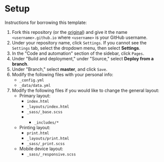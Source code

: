 # Setup
Instructions for borrowing this template:

1. Fork this repository (or the [original](https://github.com/sharu725/online-cv)) and give it the name `<username>.github.io` where `<username>` is your GitHub username.
2. Under your repository name, click `Settings`. If you cannot see the `Settings` tab, select the dropdown menu, then select <b>Settings</b>.
3. In the "Code and automation" section of the sidebar, click `Pages`.
4. Under "Build and deployment," under "Source," select <b>Deploy from a branch</b>.
5. Under "Branch," select <b>master</b>, and click `Save`.
6. Modify the following files with your personal info: 
    - `_config.yml`
    - `_data/data.yml`
7. Modify the following files if you would like to change the general layout:
    - Primary layout:
        - `index.html`
        - `_layouts/index.html`
        - `_sass/_base.scss`
        - - `_includes/*`
    - Printing layout:
        - `print.html`
        - `_layouts/print.html`
        - `_sass/_print.scss`
    - Mobile device layout:
        - `_sass/_responsive.scss`
    
